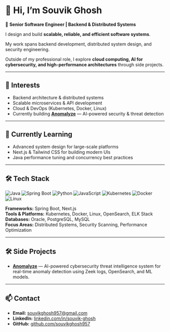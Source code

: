 # 👋 Hi, I’m Souvik Ghosh  

🚀 **Senior Software Engineer | Backend & Distributed Systems**  

I design and build **scalable, reliable, and efficient software systems**.

My work spans backend development, distributed system design, and security engineering.

Outside of my professional role, I explore **cloud computing, AI for cybersecurity, and high-performance architectures** through side projects.  

---

## 👀 Interests
- Backend architecture & distributed systems  
- Scalable microservices & API development  
- Cloud & DevOps (Kubernetes, Docker, Linux)  
- Currently building **[Anomalyze](https://anomalyze.in)** — AI-powered security & threat detection  

---

## 🌱 Currently Learning
- Advanced system design for large-scale platforms  
- Next.js & Tailwind CSS for building modern UIs  
- Java performance tuning and concurrency best practices  

---

## 🛠 Tech Stack
![Java](https://img.shields.io/badge/Java-ED8B00?style=flat&logo=java&logoColor=white)
![Spring Boot](https://img.shields.io/badge/Spring%20Boot-6DB33F?style=flat&logo=springboot&logoColor=white)
![Python](https://img.shields.io/badge/Python-3776AB?style=flat&logo=python&logoColor=white)
![JavaScript](https://img.shields.io/badge/JavaScript-F7DF1E?style=flat&logo=javascript&logoColor=black)
![Kubernetes](https://img.shields.io/badge/Kubernetes-326CE5?style=flat&logo=kubernetes&logoColor=white)
![Docker](https://img.shields.io/badge/Docker-2496ED?style=flat&logo=docker&logoColor=white)
![Linux](https://img.shields.io/badge/Linux-FCC624?style=flat&logo=linux&logoColor=black)

**Frameworks:** Spring Boot, Next.js  
**Tools & Platforms:** Kubernetes, Docker, Linux, OpenSearch, ELK Stack  
**Databases:** Oracle, PostgreSQL, MySQL  
**Focus Areas:** Distributed Systems, Security Scanning, Performance Optimization  

---

## 🛠 Side Projects
- **[Anomalyze](https://github.com/souvikghosh957/anomalyze)** — AI-powered cybersecurity threat intelligence system for real-time anomaly detection using Zeek logs, OpenSearch, and ML models.
---

## 📫 Contact
- **Email:** [souvikghosh957@gmail.com](mailto:souvikghosh957@gmail.com)  
- **LinkedIn:** [linkedin.com/in/souvik-ghosh](https://www.linkedin.com/in/souvik-ghosh-13ab6412b)  
- **GitHub:** [github.com/souvikghosh957](https://github.com/souvikghosh957)  
